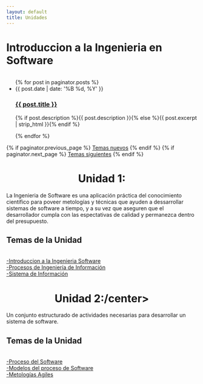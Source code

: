 ```yaml
---
layout: default
title: Unidades
---
```

  <h1 class="pageTitle">Introduccion a la Ingenieria en Software</h1>
  <embed src="{{ '/assets/img/DBZindex.mp3' | prepend: site.baseurl }}" autostarty="true" loop="true" volumen="30" width="0" height="0">
  <ul class="posts noList">
    {% for post in paginator.posts %}
      <li>
        <span class="date">{{ post.date | date: '%B %d, %Y' }}</span>
        <h3><a class="post-link" href="{{ post.url | prepend: site.baseurl }}">{{ post.title }}</a></h3>
        <p>{% if post.description %}{{ post.description }}{% else %}{{ post.excerpt | strip_html }}{% endif %}</p>
      </li>
    {% endfor %}
  </ul>
  <!-- Pagination links -->
  <div class="pagination">
    {% if paginator.previous_page %}
      <a href="{{ paginator.previous_page_path | prepend: site.baseurl }}" class="previous button__outline">Temas nuevos</a> 
    {% endif %}
    {% if paginator.next_page %}
      <a href="{{ paginator.next_page_path | prepend: site.baseurl }}" class="next button__outline">Temas siguientes</a>
    {% endif %}
 <h1><center>Unidad 1:<br></center></h1>
 <p class="intro" aling="justify"><span class="dropcap">L</span>a Ingenieria de Software es una aplicación práctica del conocimiento científico para poveer metologías y técnicas que ayuden a dessarrollar sistemas de software a tiempo, y a su vez que aseguren que el desarrollador cumpla con las espectativas de calidad y permanezca dentro del presupuesto.</p>  
<h2>Temas de la Unidad</h2><br>
 <a href="https://luisvargasp.github.io/blog/tema1/">-Introduccion a la Ingenieria Software</a><br> 
  <a href="https://luisvargasp.github.io/blog/tema2/">-Procesos de Ingeniería de Información</a><br> 
  <a href="https://luisvargasp.github.io/blog/tema3/">-Sistema de Información</a><br> 
 <h1><center>Unidad 2:/center></h1>
<p class="intro" aling="justify"><span class="dropcap">U</span>n conjunto estructurado de actividades necesarias para desarrollar un sistema de software.</p> 
   <h2>Temas de la Unidad</h2><br>
 <a href="https://luisvargasp.github.io/blog/tema4/">-Proceso del Software</a><br> 
  <a href="https://luisvargasp.github.io/blog/tema5/">-Modelos del proceso de Software</a><br> 
  <a href="https://luisvargasp.github.io/blog/tema6/">-Metologías Agiles</a><br> 



